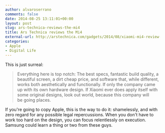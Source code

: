 ```yaml
---
author: alvaroserrano
comments: false
date: 2014-08-25 13:11:01+00:00
layout: post
slug: ars-technica-reviews-the-mi4
title: Ars Technica reviews the Mi4
external-url: http://arstechnica.com/gadgets/2014/08/xiaomi-mi4-review-chinas-iphone-killer-is-unoriginal-but-amazing/3/
categories:
- Apple
- Digital Life
---
```


This is just surreal:

<blockquote>Everything here is top notch: The best specs, fantastic build quality, a beautiful screen, a dirt cheap price, and software that, while different, works both aesthetically and functionally. If only the company came up with its own hardware design. If Xiaomi ever does apply itself with some original designs, look out world, because this company will be going places. </blockquote>

If you're going to copy Apple, this is the way to do it: shamelessly, and with zero regard for any possible legal repercussions. When you don't have to work too hard on the design, you can focus relentlessly on execution. Samsung could learn a thing or two from these guys.

